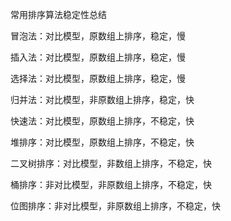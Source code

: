 常用排序算法稳定性总结


冒泡法：对比模型，原数组上排序，稳定，慢

插入法：对比模型，原数组上排序，稳定，慢

选择法：对比模型，原数组上排序，稳定，慢

归并法：对比模型，非原数组上排序，稳定，快

快速法：对比模型，原数组上排序，不稳定，快

堆排序：对比模型，原数组上排序，不稳定，快

二叉树排序：对比模型，非数组上排序，不稳定，快

桶排序：非对比模型，非原数组上排序，不稳定，快

位图排序：非对比模型，非原数组上排序，不稳定，快
